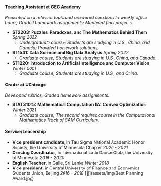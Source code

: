 
#### Teaching Assistant at GEC Academy
*Presented on a relevant topic and answered questions in weekly office hours; Graded homework assignments; Mentored final projects.*
* **ST2203: Puzzles, Paradoxes, and The Mathematics Behind Them** *Spring 2022*
  * *Undergraduate course; Students are studying in U.S., China, and Canada; Provided homework solutions.*
* **ST1541: Data Science and Big Data Analysis** *Spring 2022*
  * *Graduate course; Students are studying in U.S., China, and Canada.*
* **ST1220: Introduction to Artificial Intelligence and Computer Vision** *Winter 2021*
  * *Graduate course; Students are studying in U.S., and China.*

#### Grader at UChicago
*Developed rubrics; Graded homework assignments.*
* **STAT31015: Mathematical Computation IIA: Convex Optimization** *Winter 2021*
  * *Graduate course; The second required course in the Computational Mathematics Track of [CAM Curriculum](https://voices.uchicago.edu/cammasters/course-offerings/#caam31015).*

#### Service/Leadership
* **Vice president candidate**, in Tau Sigma National Academic Honor Society, the University of Minnesota Chapter *2020 - 2021*
* **Dancing Coordinator**, in International Latin Dance Club, the University of Minnesota *2019 - 2020*
* **English Teacher**, in Galle, Sri Lanka *Winter 2018*
* **Vice president**, in Central University of Finance and Economics Students Union, Beijing *2016 - 2018* [📄](assets/img/Best Planning Award.jpg)
